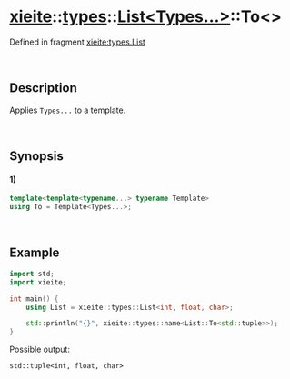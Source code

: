 # [xieite](../../../../../xieite.md)\:\:[types](../../../../../types.md)\:\:[List<Types...>](../../../list.md)\:\:To\<\>
Defined in fragment [xieite:types.List](../../../../../../src/types/list.cpp)

&nbsp;

## Description
Applies `Types...` to a template.

&nbsp;

## Synopsis
#### 1)
```cpp
template<template<typename...> typename Template>
using To = Template<Types...>;
```

&nbsp;

## Example
```cpp
import std;
import xieite;

int main() {
    using List = xieite::types::List<int, float, char>;

    std::println("{}", xieite::types::name<List::To<std::tuple>>);
}
```
Possible output:
```
std::tuple<int, float, char>
```
